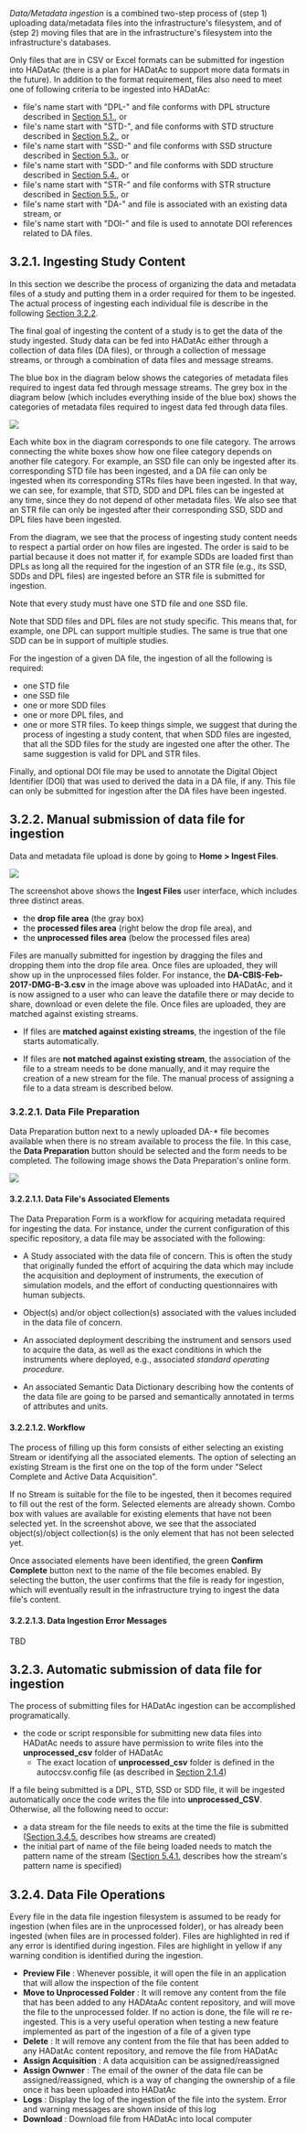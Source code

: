 _Data/Metadata ingestion_ is a combined two-step process of (step 1) uploading data/metadata files into the infrastructure's filesystem, and of (step 2) moving files that are in the infrastructure's filesystem into the infrastructure's databases.  

Only files that are in CSV or Excel formats can be submitted for ingestion into HADatAc (there is a plan for HADatAc to support more data formats in the future). In addition to the format requirement, files also need to meet one of following criteria to be ingested into HADatAc: 

* file's name start with "DPL-" and file conforms with DPL structure described in [Section 5.1.](https://github.com/paulopinheiro1234/hadatac/wiki/5.1.-Deployment-Specification-(DPL)), or   
* file's name start with "STD-", and file conforms with STD structure described in [Section 5.2.](https://github.com/paulopinheiro1234/hadatac/wiki/5.2.-Study-Specification-(STD)), or
* file's name start with "SSD-" and file conforms with SSD structure described in [Section 5.3.](https://github.com/paulopinheiro1234/hadatac/wiki/5.3.-Semantic-Study-Design-(SSD)), or  
* file's name start with "SDD-" and file conforms with SDD structure described in [Section 5.4.](https://github.com/paulopinheiro1234/hadatac/wiki/5.4.-Semantic-Data-Dictionary-(SDD)), or  
* file's name start with "STR-" and file conforms with STR structure described in [Section 5.5.](https://github.com/paulopinheiro1234/hadatac/wiki/5.5.-Stream-Specification-(STR)), or   
* file's name start with "DA-" and file is associated with an existing data stream, or
* file's name start with "DOI-" and file is used to annotate DOI references related to DA files.

## 3.2.1. Ingesting Study Content

In this section we describe the process of organizing the data and metadata files of a study and putting them in a order required for them to be ingested. The actual process of ingesting each individual file is describe in the following [Section 3.2.2](https://github.com/paulopinheiro1234/hadatac/wiki/3.2.-Manage-Data-File-Ingestion#322-manual-submission-of-data-file-for-ingestion). 

The final goal of ingesting the content of a study is to get the data of the study ingested. Study data can be fed into HADatAc either through a collection of data files (DA files), or through a collection of message streams, or through a combination of data files and message streams. 

The blue box in the diagram below shows the categories of metadata files required to ingest data fed through message streams. The grey box in the diagram below (which includes everything inside of the blue box) shows the categories of metadata files required to ingest data fed through data files.
 
![](https://raw.githubusercontent.com/paulopinheiro1234/hadatac-screenshots/master/Sec3/StudyMetadataFiles.png)

Each white box in the diagram corresponds to one file category. The arrows connecting the white boxes show how one filee category depends on another file category. For example, an SSD file can only be ingested after its corresponding STD file has been ingested, and a DA file can only be ingested when its corresponding STRs files have been ingested. In that way, we can see, for example, that STD, SDD and DPL files can be ingested at any time, since they do not depend of other metadata files. We also see that an STR file can only be ingested after their corresponding SSD, SDD and DPL files have been ingested.

From the diagram, we see that the process of ingesting study content needs to respect a partial order on how files are ingested. The order is said to be partial because it does not matter if, for example SDDs are loaded first than DPLs as long all the required for the ingestion of an STR file (e.g., its SSD, SDDs and DPL files) are ingested before an STR file is submitted for ingestion.

Note that every study must have one STD file and one SSD file.

Note that SDD files and DPL files are not study specific. This means that, for example, one DPL can support multiple studies. The same is true that one SDD can be in support of multiple studies.

For the ingestion of a given DA file, the ingestion of all the following is required: 
* one STD file
* one SSD file
* one or more SDD files
* one or more DPL files, and
* one or more STR files. 
To keep things simple, we suggest that during the process of ingesting a study content, that when SDD files are ingested, that all the SDD files for the study are ingested one after the other. The same suggestion is valid for DPL and STR files.

Finally, and optional DOI file may be used to annotate the Digital Object Identifier (DOI) that was used to derived the data in a DA file, if any. This file can only be submitted for ingestion after the DA files have been ingested.

## 3.2.2. Manual submission of data file for ingestion

Data and metadata file upload is done by going to __Home > Ingest Files__. 

![](https://raw.githubusercontent.com/paulopinheiro1234/hadatac-screenshots/master/Sec3/DatafileManagement.png)

The screenshot above shows the __Ingest Files__ user interface, which includes three distinct areas. 

* the __drop file area__ (the gray box)
* the __processed files area__ (right below the drop file area), and
* the __unprocessed files area__ (below the processed files area)

Files are manually submitted for ingestion by dragging the files and dropping them into the drop file area. Once files are uploaded, they will show up in the unprocessed files folder. For instance, the __DA-CBIS-Feb-2017-DMG-B-3.csv__ in the image above was uploaded into HADatAc, and it is now assigned to a user who can leave the datafile there or may decide to share, download or even delete the file. Once files are uploaded, they are matched against existing streams. 

* If files are __matched against existing streams__, the ingestion of the file starts automatically. 

* If files are __not matched against existing stream__, the association of the file to a stream needs to be done manually, and it may require the creation of a new stream for the file. The manual process of assigning a file to a data stream is described below. 

### 3.2.2.1. Data File Preparation

Data Preparation button next to a newly uploaded DA-* file becomes available when there is no stream available to process the file. In this case, the __Data Preparation__ button should be selected and the form needs to be completed. The following image shows the Data Preparation's online form. 

![](https://raw.githubusercontent.com/paulopinheiro1234/hadatac-screenshots/master/Sec3/DataPreparation.png)  

#### 3.2.2.1.1. Data File's Associated Elements

The Data Preparation Form is a workflow for acquiring metadata required for ingesting the data. For instance, under the current configuration of this specific repository, a data file may be associated with the following:

* A Study associated with the data file of concern. This is often the study that originally funded the effort of acquiring the data which may include the acquisition and deployment of instruments, the execution of simulation models, and the effort of conducting questionnaires with human subjects.  

* Object(s) and/or object collection(s) associated with the values included in the data file of concern.

* An associated deployment describing the instrument and sensors used to acquire the data, as well as the exact conditions in which the instruments where deployed, e.g., associated _standard operating procedure_. 

* An associated Semantic Data Dictionary describing how the contents of the data file are going to be parsed and semantically annotated in terms of attributes and units. 

#### 3.2.2.1.2. Workflow

The process of filling up this form consists of either selecting an existing Stream or identifying all the associated elements. The option of selecting an existing Stream is the first one on the top of the form under "Select Complete and Active Data Acquisition".

If no Stream is suitable for the file to be ingested, then it becomes required to fill out the rest of the form. Selected elements are already shown. Combo box with values are available for existing elements that have not been selected yet. In the screenshot above, we see that the associated object(s)/object collection(s) is the only element that has not been selected yet.

Once associated elements have been identified, the green __Confirm Complete__ button next to the name of the file becomes enabled. By selecting the button, the user confirms that the file is ready for ingestion, which will eventually result in the infrastructure trying to ingest the data file's content.   

#### 3.2.2.1.3. Data Ingestion Error Messages

TBD

## 3.2.3. Automatic submission of data file for ingestion

The process of submitting files for HADatAc ingestion can be accomplished programatically. 

* the code or script responsible for submitting new data files into HADatAc needs to assure have permission to write files into the __unprocessed_csv__ folder of HADatAc    
   * The exact location of __unprocessed_csv__ folder is defined in the autoccsv.config file (as described in [Section 2.1.4](https://github.com/paulopinheiro1234/hadatac/wiki/2.1.-Software-Configuration#214-setting-up-autoccsvconfig))  

If a file being submitted is a DPL, STD, SSD or SDD file, it will be ingested automatically once the code writes the file into __unprocessed_CSV__. Otherwise, all the following need to occur: 

* a data stream for the file needs to exits at the time the file is submitted ([Section 3.4.5.](https://github.com/paulopinheiro1234/hadatac/wiki/3.4.5.-Manage-Streams) describes how streams are created)   
* the initial part of name of the file being loaded needs to match the pattern name of the stream ([Section 5.4.1.](https://github.com/paulopinheiro1234/hadatac/wiki/5.5.-Stream-Specification-(STR)#551-stream-elements) describes how the stream's pattern name is specified)

## 3.2.4. Data File Operations

Every file in the data file ingestion filesystem is assumed to be ready for ingestion (when files are in the unprocessed folder), or has already been ingested (when files are in processed folder). Files are highlighted in red if any error is identified during ingestion. Files are highlight in yellow if any warning condition is identified during the ingestion.  

* __Preview File__ : Whenever possible, it will open the file in an application that will allow the inspection of the file content  
* __Move to Unprocessed Folder__ : It will remove any content from the file that has been added to any HADAtaAc content  repository, and will move the file to the unprocessed folder. If no action is done, the file will re re-ingested. This is a very useful operation when testing a new feature implemented as part of the ingestion of a file of a given type    
* __Delete__ : It will remove any content from the file that has been added to any HADatAc content repository, and remove the file from HADatAc  
* __Assign Acquisition__ : A data acquisition can be assigned/reassigned   
* __Assign Ownwer__ : The email of the owner of the data file can be assigned/reassigned, which is a way of changing the ownership of a file once it has been uploaded into HADatAc   
* __Logs__ : Display the log of the ingestion of the file into the system. Error and warning messages are shown inside of this log   
* __Download__ : Download file from HADatAc into local computer


